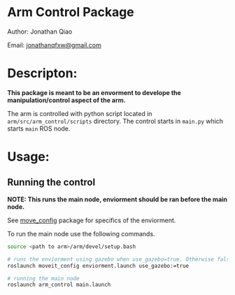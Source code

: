 # Arm Control Package

Author: Jonathan Qiao

Email: jonathanqfxw@gmail.com

# Descripton:

**This package is meant to be an envorment to develope the manipulation/control aspect of the arm.**

The arm is controlled with python script located in ```arm/src/arm_control/scripts``` directory. The control starts in ```main.py``` which starts ```main``` ROS node.

# Usage:

## Running the control

**NOTE: This runs the main node, enviorment should be ran before the main node.** 

See [move_config](./src/moveit_config/README/README.md) package for specifics of the enviorment.

To run the main node use the following commands.
```bash
source <path to arm>/arm/devel/setup.bash

# runs the enviorment using gazebo when use_gazebo=true. Otherwise false uses Rviz. See specifics in moveit_config pkg
roslaunch moveit_config enviorment.launch use_gazebo:=true 

# running the main node
roslaunch arm_control main.launch
```